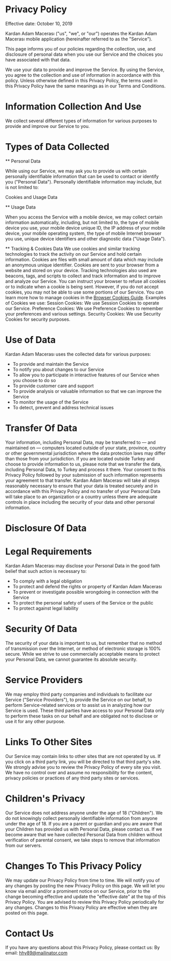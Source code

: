 Privacy Policy
=======
Effective date: October 10, 2019

Kardan Adam Macerası ("us", "we", or "our") operates the Kardan Adam Macerası mobile application (hereinafter referred to as the "Service").

This page informs you of our policies regarding the collection, use, and disclosure of personal data when you use our Service and the choices you have associated with that data.

We use your data to provide and improve the Service. By using the Service, you agree to the collection and use of information in accordance with this policy. Unless otherwise defined in this Privacy Policy, the terms used in this Privacy Policy have the same meanings as in our Terms and Conditions.

# Information Collection And Use

We collect several different types of information for various purposes to provide and improve our Service to you.

# Types of Data Collected

** Personal Data

While using our Service, we may ask you to provide us with certain personally identifiable information that can be used to contact or identify you ("Personal Data"). Personally identifiable information may include, but is not limited to:

Cookies and Usage Data

** Usage Data

When you access the Service with a mobile device, we may collect certain information automatically, including, but not limited to, the type of mobile device you use, your mobile device unique ID, the IP address of your mobile device, your mobile operating system, the type of mobile Internet browser you use, unique device identifiers and other diagnostic data ("Usage Data").

** Tracking & Cookies Data
We use cookies and similar tracking technologies to track the activity on our Service and hold certain information.
Cookies are files with small amount of data which may include an anonymous unique identifier. Cookies are sent to your browser from a website and stored on your device. Tracking technologies also used are beacons, tags, and scripts to collect and track information and to improve and analyze our Service.
You can instruct your browser to refuse all cookies or to indicate when a cookie is being sent. However, if you do not accept cookies, you may not be able to use some portions of our Service. You can learn more how to manage cookies in the <a href="https://privacypolicies.com/blog/how-to-delete-cookies/">Browser Cookies Guide</a>.
Examples of Cookies we use:
Session Cookies: We use Session Cookies to operate our Service.
Preference Cookies: We use Preference Cookies to remember your preferences and various settings.
Security Cookies: We use Security Cookies for security purposes.

# Use of Data
    
Kardan Adam Macerası uses the collected data for various purposes:  
* To provide and maintain the Service
* To notify you about changes to our Service
* To allow you to participate in interactive features of our Service when you choose to do so
* To provide customer care and support
* To provide analysis or valuable information so that we can improve the Service
* To monitor the usage of the Service
* To detect, prevent and address technical issues

# Transfer Of Data
Your information, including Personal Data, may be transferred to — and maintained on — computers located outside of your state, province, country or other governmental jurisdiction where the data protection laws may differ than those from your jurisdiction.
If you are located outside Turkey and choose to provide information to us, please note that we transfer the data, including Personal Data, to Turkey and process it there.
Your consent to this Privacy Policy followed by your submission of such information represents your agreement to that transfer.
Kardan Adam Macerası will take all steps reasonably necessary to ensure that your data is treated securely and in accordance with this Privacy Policy and no transfer of your Personal Data will take place to an organization or a country unless there are adequate controls in place including the security of your data and other personal information.

# Disclosure Of Data

# Legal Requirements
Kardan Adam Macerası may disclose your Personal Data in the good faith belief that such action is necessary to:
* To comply with a legal obligation
* To protect and defend the rights or property of Kardan Adam Macerası
* To prevent or investigate possible wrongdoing in connection with the Service
* To protect the personal safety of users of the Service or the public
* To protect against legal liability

# Security Of Data
The security of your data is important to us, but remember that no method of transmission over the Internet, or method of electronic storage is 100% secure. While we strive to use commercially acceptable means to protect your Personal Data, we cannot guarantee its absolute security.

# Service Providers
We may employ third party companies and individuals to facilitate our Service ("Service Providers"), to provide the Service on our behalf, to perform Service-related services or to assist us in analyzing how our Service is used.
These third parties have access to your Personal Data only to perform these tasks on our behalf and are obligated not to disclose or use it for any other purpose.

# Links To Other Sites
Our Service may contain links to other sites that are not operated by us. If you click on a third party link, you will be directed to that third party's site. We strongly advise you to review the Privacy Policy of every site you visit.
We have no control over and assume no responsibility for the content, privacy policies or practices of any third party sites or services.

# Children's Privacy
Our Service does not address anyone under the age of 18 ("Children").
We do not knowingly collect personally identifiable information from anyone under the age of 18. If you are a parent or guardian and you are aware that your Children has provided us with Personal Data, please contact us. If we become aware that we have collected Personal Data from children without verification of parental consent, we take steps to remove that information from our servers.

# Changes To This Privacy Policy
We may update our Privacy Policy from time to time. We will notify you of any changes by posting the new Privacy Policy on this page.
We will let you know via email and/or a prominent notice on our Service, prior to the change becoming effective and update the "effective date" at the top of this Privacy Policy.
You are advised to review this Privacy Policy periodically for any changes. Changes to this Privacy Policy are effective when they are posted on this page.

# Contact Us
If you have any questions about this Privacy Policy, please contact us:
By email: hhy89@mailinator.com

